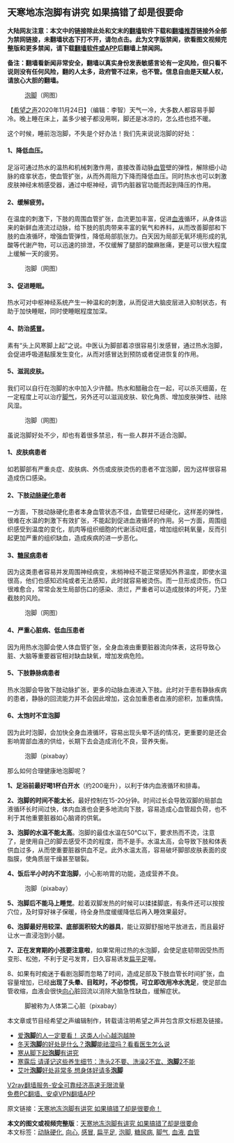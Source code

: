  <h2>天寒地冻泡脚有讲究 如果搞错了却是很要命</h2> <p class="notice"><b>大陆网友注意：本文中的链接除此处和文末的<a href="https://github.com/bannedbook/fanqiang" >翻墙</a>软件下载和<a href="https://github.com/killgcd/justmysocks/blob/master/README.md">翻墙推荐</a>链接外全部为禁网链接，未翻墙状态下打不开，请勿点击。此为文字版禁闻，欲看图文视频完整版和更多禁闻，请下载<a href="https://github.com/bannedbook/fanqiang">翻墙软件或APP</a>后翻墙上禁闻网。</p><p>备注：翻墙看新闻非常安全，翻墙以真实身份发表敏感言论有一定风险，但只看不说则没有任何风险，翻的人太多，政府管不过来，也不管。信息自由是天赋人权，请放心大胆的翻墙。</b></p>  <div class="entry"> <figure><figcaption><a href="https://www.bannedbook.org/bnews/tag/%E6%B3%A1%E8%84%9A/" class="st_tag internal_tag" rel="tag" title="标签 泡脚 下的日志">泡脚</a>（网图）</figcaption></figure> <p>【<span class='wp_keywordlink_affiliate'><a href="https://www.soundofhope.org" title="希望之声" target="_blank">希望之声</a></span>2020年11月24日】（编辑：李智）天气一冷，大多数人都容易手脚冷。晚上睡在床上，盖多少被子都没用啊，脚还是冰凉的，怎么捂也捂不暖。</p> <p>这个时候，睡前泡泡脚，不失是个好办法！我们先来说说泡脚的好处：</p> <h4><strong>1、降低血压。</strong></h4> <p>足浴可通过热水的温热和机械刺激作用，直接改善动脉<a href="https://www.bannedbook.org/bnews/tag/%E8%A1%80%E7%AE%A1/" class="st_tag internal_tag" rel="tag" title="标签 血管 下的日志">血管</a>壁的弹性，解除细小动脉的痉挛状态，使血管扩张，从而外周阻力下降而降低血压。同时热水也可以刺激皮肤神经末梢感受器，通过中枢神经，调节内脏器官功能而起到降压的作用。</p> <h4><strong>2、缓解疲劳。</strong></h4> <p>在温度的刺激下，下肢的周围血管扩张，血流更加丰富，促进<a href="https://www.bannedbook.org/bnews/tag/%E8%A1%80%E6%B6%B2/" class="st_tag internal_tag" rel="tag" title="标签 血液 下的日志">血液</a>循环，从身体运来的新鲜血液流过动脉，给下肢的肌肉带来丰富的氧气和养料，从而改善脚部和下肢的血液循环，增强血管弹性，降低局部肌张力。白天因为局部无氧环境形成的乳酸等代谢产物，可以迅速的排泄，不仅缓解了腿部的酸麻胀痛，更是可以很大程度上缓解一天的疲劳。</p> <figure><figcaption> 泡脚（网图）</figcaption></figure> <h4><strong>3、促进睡眠。</strong></h4> <p>热水可对中枢神经系统产生一种温和的刺激，从而促进大脑皮层进入抑制状态，有助于加快睡眠，同时使睡眠程度加深。</p> <h4><strong>4、防治<a href="https://www.bannedbook.org/bnews/tag/%E6%84%9F%E5%86%92/" class="st_tag internal_tag" rel="tag" title="标签 感冒 下的日志">感冒</a>。</strong></h4> <p>素有“头上风寒脚上起”之说。中医认为脚部着凉很容易引发感冒，通过热水泡脚，会促进呼吸道黏膜发生变化，从而对感冒达到预防或者促进恢复的作用。</p>  <h4><strong>5、滋润皮肤。</strong></h4> <p>我们可以自行在泡脚的水中加入少许醋。热水和醋融合在一起，可以杀灭细菌，在一定程度上可以治疗<a href="https://www.bannedbook.org/bnews/tag/%e8%84%9a%e6%b0%94/" class="st_tag internal_tag" rel="tag" title="标签 脚气 下的日志">脚气</a>，另外还可以滋润皮肤、软化角质、增加皮肤弹性、祛除风湿。</p> <figure><figcaption> 泡脚（网图）</figcaption></figure> <p>虽说泡脚好处不少，却也有着很多禁忌，有一些人群并不适合泡脚。</p> <h4><strong>1、皮肤病患者</strong></h4> <p>如若脚部有严重炎症、皮肤病、外伤或皮肤烫伤的患者不宜泡脚，因为这样很容易造成伤口感染。</p> <h4><strong>2、下肢<a href="https://www.bannedbook.org/bnews/tag/%e5%8a%a8%e8%84%89%e7%a1%ac%e5%8c%96/" class="st_tag internal_tag" rel="tag" title="标签 动脉硬化 下的日志">动脉硬化</a>患者</strong></h4> <p>一方面，下肢动脉硬化患者本身血管状态不佳，血管壁已经硬化，这样差的弹性，很难在水温的刺激下有效扩张，不能起到促进血液循环的作用。另一方面，周围组织感受到温度的变化，肌肉等组织细胞的代谢活动旺盛，增加组织耗氧量，反而引起更加严重的组织缺血，造成疾病的进一步恶化。</p> <h4><strong>3、<a href="https://www.bannedbook.org/bnews/tag/%e7%b3%96%e5%b0%bf%e7%97%85/" class="st_tag internal_tag" rel="tag" title="标签 糖尿病 下的日志">糖尿病</a>患者</strong></h4> <p>因为这类患者容易并发周围神经病变，末梢神经不能正常感知外界温度，即使水温很高，他们也感知迟纯或者无法感知，此时就容易被烫伤。而一旦形成烫伤，伤口很难愈合，常常会发生局部伤口的感染、溃烂，严重者可以造成肢体的坏死，乃至截肢的风险。</p> <figure><figcaption> 泡脚（网图）</figcaption></figure> <h4><strong>4、严重心脏病、低血压患者</strong></h4> <p>因为用热水泡脚会使人体血管扩张，全身血液由重要脏器流向体表，这将导致心脏、大脑等重要器官相对缺血缺氧，增加发病危险。</p>  <h4><strong>5、下肢静脉病患者</strong></h4> <p>热水泡脚会导致下肢动脉扩张，更多的动脉血液进入下肢。此时对于患有静脉疾病的患者，静脉的回流能力并不会因此增加，这会加重患者血液的瘀积，加重病情。</p> <h4><strong>6、太饱时不宜泡脚</strong></h4> <p>因为此时泡脚，会加快全身血液循环，容易出现头晕不适的情况，更重要的是还会影响胃部血液的供给，长期下去会造成消化不良，营养失衡。</p> <figure><figcaption> 泡脚（pixabay）</figcaption></figure> <p>那么如何合理健康地泡脚呢？</p> <p><strong>1、足浴前最好喝1杯白开水</strong>（约200毫升），以利于体内血液循环和排毒。</p> <p><strong>2、泡脚的时间不能太长</strong>，最好控制在15-20分钟。时间过长会导致双脚的局部血液循环长时间过快，体内血液也会更多地流向下肢，容易造成心血管超负荷，也不利于其他重要脏器如心脑肾的供氧。</p> <p><strong>3、泡脚的水温不能太高</strong>。泡脚的最佳水温在50℃以下，要求热而不烫，注意了，是使用自己的脚去感受不烫的程度，而不是手。水温太高，会导致下肢和体表供血过多，从而使重要脏器供血不足。此外水温太高，容易破坏脚部皮肤表面的皮脂膜，使角质层干燥甚至皲裂。</p>  <p><strong>4、饭后半小时内不宜泡脚</strong>，小心影响胃的功能，造成营养不良。</p> <figure><figcaption> 泡脚（pixabay）</figcaption></figure> <p><strong>5、泡脚后不能马上睡觉</strong>。趁着双脚发热的时候可以揉揉脚底，有条件还可以按按穴位，及时穿好袜子保暖，待全身热度缓缓降低后再入睡效果最好。</p> <p><strong>6、泡脚最好用较深、底部面积较大的器具</strong>，能让双脚舒服地平放进去，而且最好让水一直浸泡到小腿。</p> <p><strong>7、正在发育期的小孩要注意啦</strong>，如果常用过热的水泡脚，会使足底韧带因受热而变形、松弛，不利于足弓发育，日久容易诱发<a href="https://www.bannedbook.org/bnews/tag/%e6%89%81%e5%b9%b3%e8%b6%b3/" class="st_tag internal_tag" rel="tag" title="标签 扁平足 下的日志">扁平足</a>喔。</p> <p>8、如果有时痴迷于看剧泡脚而忽略了时间，造成足部及下肢血管长时间扩张，血容量增加，已经<strong>出现了头晕、目眩时，不必惊慌，可立即改用冷水洗足</strong>，使足部血管收缩，血液会很快<a href="https://www.bannedbook.org/bnews/tag/%e5%90%91%e5%bf%83/" class="st_tag internal_tag" rel="tag" title="标签 向心 下的日志">向心</a>脏回流以消除大脑急性缺血，缓解症状。</p> <figure><figcaption> 脚被称为人体第二心脏（pixabay）</figcaption></figure> <p>本文章或节目经希望之声编辑制作，转载请注明希望之声并包含原文标题及链接。</p>  <ul class='op-related-articles' title='相关阅读'> <li><a href='https://www.bannedbook.org/bnews/health/20201120/1434013.html' target='_blank'>爱<b>泡脚</b>的人一定要看！ 这类人小心越泡越肿</a></li> <li><a href='https://www.bannedbook.org/bnews/health/20201104/1425488.html' target='_blank'>冬天<b>泡脚</b>的好处是什么？<b>泡脚</b>能祛湿吗？看看医生怎么说</a></li> <li><a href='https://www.bannedbook.org/bnews/health/20201103/1424821.html' target='_blank'>寒从脚下起<b>泡脚</b>有讲究</a></li> <li><a href='https://www.bannedbook.org/bnews/health/20201031/1423387.html' target='_blank'>寒露后 请谨记这些养生细节：洗头2不要、洗澡2不宜、<b>泡脚</b>2不能</a></li> <li><a href='https://www.bannedbook.org/bnews/health/20201017/1415546.html' target='_blank'>艾叶<b>泡脚</b>好处非常多 想身体好请多<b>泡脚</b></a></li> </ul> <p class="texttj"> <a href="https://www.bannedbook.org/forum23/topic22702.html" target="_blank">V2ray翻墙服务-安全可靠经济高速无限流量</a><br/> <a href="https://github.com/bannedbook/fanqiang/wiki/%E7%A6%81%E9%97%BB%E7%BD%91%E5%AE%89%E5%8D%93%E7%BF%BB%E5%A2%99%E6%96%B0%E9%97%BBAPP" target="_blank">免费PC翻墙、安卓VPN翻墙APP</a></p><p>原文链接：<a class="src_link"  href="https://www.soundofhope.org/post/273574" target="_blank">天寒地冻泡脚有讲究 如果搞错了却是很要命！</a></p><a name='sharetosocial'></a>       <div><b>本文的图文或视频完整版</b>：<a href='https://www.bannedbook.org/bnews/comments/20201125/1436556.html'>天寒地冻泡脚有讲究 如果搞错了却是很要命</a></div>  </div><!--END ENTRY--> <div class="postfooter"> <div>本文标签：<a href="https://www.bannedbook.org/bnews/tag/%e5%8a%a8%e8%84%89%e7%a1%ac%e5%8c%96/" rel="tag">动脉硬化</a>, <a href="https://www.bannedbook.org/bnews/tag/%e5%90%91%e5%bf%83/" rel="tag">向心</a>, <a href="https://www.bannedbook.org/bnews/tag/%E6%84%9F%E5%86%92/" rel="tag">感冒</a>, <a href="https://www.bannedbook.org/bnews/tag/%e6%89%81%e5%b9%b3%e8%b6%b3/" rel="tag">扁平足</a>, <a href="https://www.bannedbook.org/bnews/tag/%E6%B3%A1%E8%84%9A/" rel="tag">泡脚</a>, <a href="https://www.bannedbook.org/bnews/tag/%e7%b3%96%e5%b0%bf%e7%97%85/" rel="tag">糖尿病</a>, <a href="https://www.bannedbook.org/bnews/tag/%e8%84%9a%e6%b0%94/" rel="tag">脚气</a>, <a href="https://www.bannedbook.org/bnews/tag/%E8%A1%80%E6%B6%B2/" rel="tag">血液</a>, <a href="https://www.bannedbook.org/bnews/tag/%E8%A1%80%E7%AE%A1/" rel="tag">血管</a></div>  </div><!--END POSTFOOTER--> 